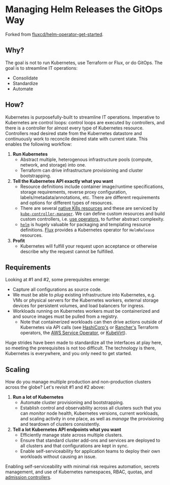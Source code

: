# Managing Helm Releases the GitOps Way
Forked from [fluxcd/helm-operator-get-started](https://github.com/fluxcd/helm-operator-get-started).

## Why?
The goal is not to run Kubernetes, use Terraform or Flux, or do GitOps. The goal is to streamline IT operations:
* Consolidate
* Standardize
* Automate

## How?
Kubernetes is purposefully-built to streamline IT operations. Imperative to Kubernetes are control loops: control loops are executed by controllers, and there is a controller for almost every type of Kubernetes resource. Controllers read desired state from the Kubernetes datastore and continuously work to reconcile desired state with current state. This enables the following workflow:
1. **Run Kubernetes**
   - Abstract multiple, heterogenous infrastructure pools (compute, network, and storage) into one.
   - Terraform can drive infrastructure provisioning and cluster bootstrapping.
2. **Tell the Kubernetes API exactly what you want**
   - Resource definitions include container image/runtime specifications, storage requirements, reverse proxy configuration, labels/metadata/annotations, etc. There are different requirements and options for different types of resources.
   - There are several [native K8s resources](https://kubernetes.io/docs/reference/generated/kubernetes-api/v1.19/) and these are serviced by [`kube-controller-manager`](https://kubernetes.io/docs/concepts/overview/components/#kube-controller-manager). We can define custom resources and build custom controllers, i.e. [use operators](https://kubernetes.io/docs/concepts/extend-kubernetes/operator/), to further abstract complexity.
   - [`helm`](https://helm.sh/) is hugely valuable for packaging and templating resource definitions. [Flux](https://fluxcd.io/) provides a Kubernetes operator for `HelmRelease` resources.
3. **Profit**
   - Kubernetes will fulfill your request upon acceptance or otherwise describe why the request cannot be fulfilled.

## Requirements
Looking at #1 and #2, some prerequisites emerge:
* Capture all configurations as source code.
* We must be able to *plug* existing infrastructure into Kubernetes, e.g. VMs or physical servers for the Kubernetes workers, external storage devices for persistent volumes, and load balancers for ingress.
* Workloads running on Kubernetes workers must be containerized and and source images must be pulled from a registry.
  - Note that containerized workloads can then drive actions outside of Kubernetes via API calls (see [HashiCorp's](https://www.hashicorp.com/blog/creating-workspaces-with-the-hashicorp-terraform-operator-for-kubernetes) or [Rancher's](https://github.com/rancher/terraform-controller) Terraform operators, the [AWS Service Operator](https://aws.amazon.com/blogs/opensource/aws-service-operator-kubernetes-available/), or [KubeVirt](https://kubevirt.io/)).

Huge strides have been made to standardize all the interfaces at play here, so meeting the prerequisites is not too difficult. The technology is there, Kubernetes is everywhere, and you only need to get started.

## Scaling
How do you manage multiple production and non-production clusters across the globe? Let's revisit #1 and #2 above:
1. **Run a lot of Kubernetes**
   - Automate cluster provisioning and bootstrapping.
   - Establish control and observability across all clusters such that you can _monitor_ node health, Kubernetes versions, current workloads, and scaling activity in one place, as well as _manage_ the provisioning and teardown of clusters consistently.
2. **Tell a lot Kubernetes API endpoints what you want**
   - Efficiently manage state across multiple clusters.
   - Ensure that standard cluster add-ons and services are deployed to all clusters and that configurations are kept in sync.
   - Enable self-serviceability for application teams to deploy their own workloads without causing an issue.

Enabling self-serviceability with minimal risk requires automation, secrets management, and use of Kubernetes namespaces, RBAC, quotas, and [admission controllers](https://kubernetes.io/docs/reference/access-authn-authz/admission-controllers/).
